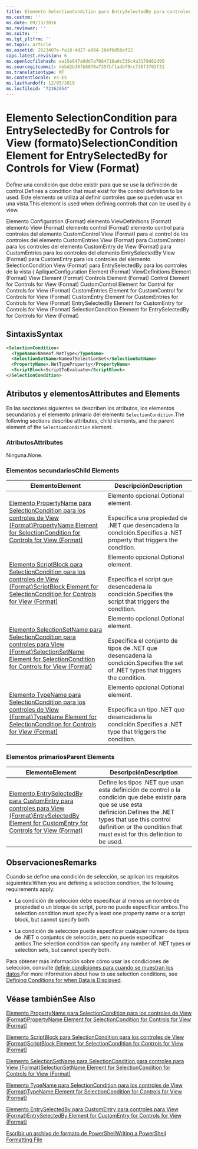 ```yaml
---
title: Elemento SelectionCondition para EntrySelectedBy para controles para View (Format) | Microsoft Docs
ms.custom: ''
ms.date: 09/13/2016
ms.reviewer: ''
ms.suite: ''
ms.tgt_pltfrm: ''
ms.topic: article
ms.assetid: 2623407e-fa10-4d27-a804-204f6d50ef22
caps.latest.revision: 6
ms.openlocfilehash: ea15e647a9dd7a7064718a0c536c4a3178d62d95
ms.sourcegitcommit: debd2b38fb8070a7357bf1a4bf9cc736f3702f31
ms.translationtype: MT
ms.contentlocale: es-ES
ms.lasthandoff: 12/05/2019
ms.locfileid: "72362054"
---
```

# <a name="selectioncondition-element-for-entryselectedby-for-controls-for-view-format"></a><span data-ttu-id="d2d37-102">Elemento SelectionCondition para EntrySelectedBy for Controls for View (formato)</span><span class="sxs-lookup"><span data-stu-id="d2d37-102">SelectionCondition Element for EntrySelectedBy for Controls for View (Format)</span></span>

<span data-ttu-id="d2d37-103">Define una condición que debe existir para que se use la definición de control.</span><span class="sxs-lookup"><span data-stu-id="d2d37-103">Defines a condition that must exist for the control definition to be used.</span></span> <span data-ttu-id="d2d37-104">Este elemento se utiliza al definir controles que se pueden usar en una vista.</span><span class="sxs-lookup"><span data-stu-id="d2d37-104">This element is used when defining controls that can be used by a view.</span></span>

<span data-ttu-id="d2d37-105">Elemento Configuration (Format) elemento ViewDefinitions (Format) elemento View (Format) elemento control (Format) elemento control para controles del elemento CustomControl View (Format) para el control de los controles del elemento CustomEntries View (Format) para CustomControl para los controles del elemento CustomEntry de View (Format) para CustomEntries para los controles del elemento EntrySelectedBy View (Format) para CustomEntry para los controles del elemento SelectionCondition View (Format) para EntrySelectedBy para los controles de la vista ( Aplique</span><span class="sxs-lookup"><span data-stu-id="d2d37-105">Configuration Element (Format) ViewDefinitions Element (Format) View Element (Format) Controls Element (Format) Control Element for Controls for View (Format) CustomControl Element for Control for Controls for View (Format) CustomEntries Element for CustomControl for Controls for View (Format) CustomEntry Element for CustomEntries for Controls for View (Format) EntrySelectedBy Element for CustomEntry for Controls for View (Format) SelectionCondition Element for EntrySelectedBy for Controls for View (Format)</span></span>

## <a name="syntax"></a><span data-ttu-id="d2d37-106">Sintaxis</span><span class="sxs-lookup"><span data-stu-id="d2d37-106">Syntax</span></span>

```xml
<SelectionCondition>
  <TypeName>Nameof.NetType</TypeName>
  <SelectionSetName>NameofSelectionSet</SelectionSetName>
  <PropertyName>.NetTypeProperty</PropertyName>
  <ScriptBlock>ScriptToEvaluate</ScriptBlock>
</SelectionCondition>
```

## <a name="attributes-and-elements"></a><span data-ttu-id="d2d37-107">Atributos y elementos</span><span class="sxs-lookup"><span data-stu-id="d2d37-107">Attributes and Elements</span></span>

<span data-ttu-id="d2d37-108">En las secciones siguientes se describen los atributos, los elementos secundarios y el elemento primario del elemento `SelectionCondition`.</span><span class="sxs-lookup"><span data-stu-id="d2d37-108">The following sections describe attributes, child elements, and the parent element of the `SelectionCondition` element.</span></span>

### <a name="attributes"></a><span data-ttu-id="d2d37-109">Atributos</span><span class="sxs-lookup"><span data-stu-id="d2d37-109">Attributes</span></span>

<span data-ttu-id="d2d37-110">Ninguna.</span><span class="sxs-lookup"><span data-stu-id="d2d37-110">None.</span></span>

### <a name="child-elements"></a><span data-ttu-id="d2d37-111">Elementos secundarios</span><span class="sxs-lookup"><span data-stu-id="d2d37-111">Child Elements</span></span>

|<span data-ttu-id="d2d37-112">Elemento</span><span class="sxs-lookup"><span data-stu-id="d2d37-112">Element</span></span>|<span data-ttu-id="d2d37-113">Descripción</span><span class="sxs-lookup"><span data-stu-id="d2d37-113">Description</span></span>|
|-------------|-----------------|
|[<span data-ttu-id="d2d37-114">Elemento PropertyName para SelectionCondition para los controles de View (Format)</span><span class="sxs-lookup"><span data-stu-id="d2d37-114">PropertyName Element for SelectionCondition for Controls for View (Format)</span></span>](./propertyname-element-for-selectioncondition-for-controls-for-view-format.md)|<span data-ttu-id="d2d37-115">Elemento opcional.</span><span class="sxs-lookup"><span data-stu-id="d2d37-115">Optional element.</span></span><br /><br /> <span data-ttu-id="d2d37-116">Especifica una propiedad de .NET que desencadena la condición.</span><span class="sxs-lookup"><span data-stu-id="d2d37-116">Specifies a .NET property that triggers the condition.</span></span>|
|[<span data-ttu-id="d2d37-117">Elemento ScriptBlock para SelectionCondition para los controles de View (Format)</span><span class="sxs-lookup"><span data-stu-id="d2d37-117">ScriptBlock Element for SelectionCondition for Controls for View (Format)</span></span>](./scriptblock-element-for-selectioncondition-for-controls-for-view-format.md)|<span data-ttu-id="d2d37-118">Elemento opcional.</span><span class="sxs-lookup"><span data-stu-id="d2d37-118">Optional element.</span></span><br /><br /> <span data-ttu-id="d2d37-119">Especifica el script que desencadena la condición.</span><span class="sxs-lookup"><span data-stu-id="d2d37-119">Specifies the script that triggers the condition.</span></span>|
|[<span data-ttu-id="d2d37-120">Elemento SelectionSetName para SelectionCondition para controles para View (Format)</span><span class="sxs-lookup"><span data-stu-id="d2d37-120">SelectionSetName Element for SelectionCondition for Controls for View (Format)</span></span>](./selectionsetname-element-for-selectioncondition-for-controls-for-view-format.md)|<span data-ttu-id="d2d37-121">Elemento opcional.</span><span class="sxs-lookup"><span data-stu-id="d2d37-121">Optional element.</span></span><br /><br /> <span data-ttu-id="d2d37-122">Especifica el conjunto de tipos de .NET que desencadena la condición.</span><span class="sxs-lookup"><span data-stu-id="d2d37-122">Specifies the set of .NET types that triggers the condition.</span></span>|
|[<span data-ttu-id="d2d37-123">Elemento TypeName para SelectionCondition para los controles de View (Format)</span><span class="sxs-lookup"><span data-stu-id="d2d37-123">TypeName Element for SelectionCondition for Controls for View (Format)</span></span>](./typename-element-for-selectioncondition-for-controls-for-view-format.md)|<span data-ttu-id="d2d37-124">Elemento opcional.</span><span class="sxs-lookup"><span data-stu-id="d2d37-124">Optional element.</span></span><br /><br /> <span data-ttu-id="d2d37-125">Especifica un tipo .NET que desencadena la condición.</span><span class="sxs-lookup"><span data-stu-id="d2d37-125">Specifies a .NET type that triggers the condition.</span></span>|

### <a name="parent-elements"></a><span data-ttu-id="d2d37-126">Elementos primarios</span><span class="sxs-lookup"><span data-stu-id="d2d37-126">Parent Elements</span></span>

|<span data-ttu-id="d2d37-127">Elemento</span><span class="sxs-lookup"><span data-stu-id="d2d37-127">Element</span></span>|<span data-ttu-id="d2d37-128">Descripción</span><span class="sxs-lookup"><span data-stu-id="d2d37-128">Description</span></span>|
|-------------|-----------------|
|[<span data-ttu-id="d2d37-129">Elemento EntrySelectedBy para CustomEntry para controles para View (Format)</span><span class="sxs-lookup"><span data-stu-id="d2d37-129">EntrySelectedBy Element for CustomEntry for Controls for View (Format)</span></span>](./entryselectedby-element-for-customentry-for-controls-for-view-format.md)|<span data-ttu-id="d2d37-130">Define los tipos .NET que usan esta definición de control o la condición que debe existir para que se use esta definición.</span><span class="sxs-lookup"><span data-stu-id="d2d37-130">Defines the .NET types that use this control definition or the condition that must exist for this definition to be used.</span></span>|

## <a name="remarks"></a><span data-ttu-id="d2d37-131">Observaciones</span><span class="sxs-lookup"><span data-stu-id="d2d37-131">Remarks</span></span>

<span data-ttu-id="d2d37-132">Cuando se define una condición de selección, se aplican los requisitos siguientes:</span><span class="sxs-lookup"><span data-stu-id="d2d37-132">When you are defining a selection condition, the following requirements apply:</span></span>

- <span data-ttu-id="d2d37-133">La condición de selección debe especificar al menos un nombre de propiedad o un bloque de script, pero no puede especificar ambos.</span><span class="sxs-lookup"><span data-stu-id="d2d37-133">The selection condition must specify a least one property name or a script block, but cannot specify both.</span></span>

- <span data-ttu-id="d2d37-134">La condición de selección puede especificar cualquier número de tipos de .NET o conjuntos de selección, pero no puede especificar ambos.</span><span class="sxs-lookup"><span data-stu-id="d2d37-134">The selection condition can specify any number of .NET types or selection sets, but cannot specify both.</span></span>

<span data-ttu-id="d2d37-135">Para obtener más información sobre cómo usar las condiciones de selección, consulte [definir condiciones para cuando se muestran los datos](./defining-conditions-for-displaying-data.md).</span><span class="sxs-lookup"><span data-stu-id="d2d37-135">For more information about how to use selection conditions, see [Defining Conditions for when Data is Displayed](./defining-conditions-for-displaying-data.md).</span></span>

## <a name="see-also"></a><span data-ttu-id="d2d37-136">Véase también</span><span class="sxs-lookup"><span data-stu-id="d2d37-136">See Also</span></span>

[<span data-ttu-id="d2d37-137">Elemento PropertyName para SelectionCondition para los controles de View (Format)</span><span class="sxs-lookup"><span data-stu-id="d2d37-137">PropertyName Element for SelectionCondition for Controls for View (Format)</span></span>](./propertyname-element-for-selectioncondition-for-controls-for-view-format.md)

[<span data-ttu-id="d2d37-138">Elemento ScriptBlock para SelectionCondition para los controles de View (Format)</span><span class="sxs-lookup"><span data-stu-id="d2d37-138">ScriptBlock Element for SelectionCondition for Controls for View (Format)</span></span>](./scriptblock-element-for-selectioncondition-for-controls-for-view-format.md)

[<span data-ttu-id="d2d37-139">Elemento SelectionSetName para SelectionCondition para controles para View (Format)</span><span class="sxs-lookup"><span data-stu-id="d2d37-139">SelectionSetName Element for SelectionCondition for Controls for View (Format)</span></span>](./selectionsetname-element-for-selectioncondition-for-controls-for-view-format.md)

[<span data-ttu-id="d2d37-140">Elemento TypeName para SelectionCondition para los controles de View (Format)</span><span class="sxs-lookup"><span data-stu-id="d2d37-140">TypeName Element for SelectionCondition for Controls for View (Format)</span></span>](./typename-element-for-selectioncondition-for-controls-for-view-format.md)

[<span data-ttu-id="d2d37-141">Elemento EntrySelectedBy para CustomEntry para controles para View (Format)</span><span class="sxs-lookup"><span data-stu-id="d2d37-141">EntrySelectedBy Element for CustomEntry for Controls for View (Format)</span></span>](./entryselectedby-element-for-customentry-for-controls-for-view-format.md)

[<span data-ttu-id="d2d37-142">Escribir un archivo de formato de PowerShell</span><span class="sxs-lookup"><span data-stu-id="d2d37-142">Writing a PowerShell Formatting File</span></span>](./writing-a-powershell-formatting-file.md)
